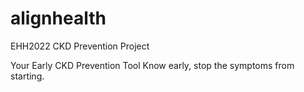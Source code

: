 # alignhealth
EHH2022 CKD Prevention Project

Your Early CKD Prevention Tool
Know early, stop the symptoms from starting.
